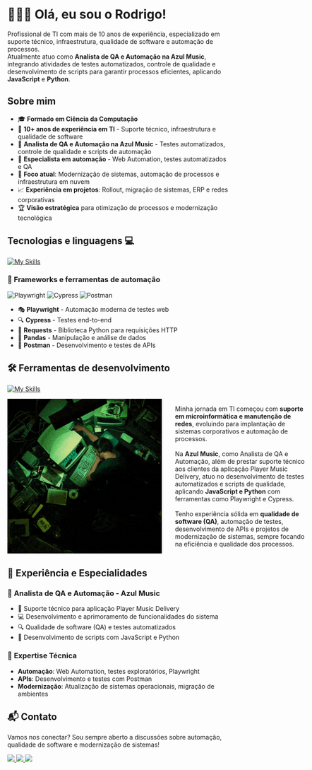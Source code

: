 # 🧑🏽‍💻 Olá, eu sou o Rodrigo!

<p align="left">
  Profissional de TI com mais de 10 anos de experiência, especializado em suporte técnico, infraestrutura, qualidade de software e automação de processos. <br>
  Atualmente atuo como <strong>Analista de QA e Automação na Azul Music</strong>, integrando atividades de testes automatizados, controle de qualidade e desenvolvimento de scripts para garantir processos eficientes, aplicando <strong>JavaScript</strong> e <strong>Python</strong>.
</p>

## Sobre mim

- 🎓 **Formado em Ciência da Computação**
- 💼 **10+ anos de experiência em TI** - Suporte técnico, infraestrutura e qualidade de software
- 🎵 **Analista de QA e Automação na Azul Music** - Testes automatizados, controle de qualidade e scripts de automação
- 🔧 **Especialista em automação** - Web Automation, testes automatizados e QA
- 🚀 **Foco atual**: Modernização de sistemas, automação de processos e infraestrutura em nuvem
- 📈 **Experiência em projetos**: Rollout, migração de sistemas, ERP e redes corporativas
- 🏆 **Visão estratégica** para otimização de processos e modernização tecnológica

## Tecnologias e linguagens 💻
[![My Skills](https://skillicons.dev/icons?i=python,js,html,mongodb)](https://skillicons.dev)

### 🚀 Frameworks e ferramentas de automação
![Playwright](https://img.shields.io/badge/Playwright-2EAD33?style=for-the-badge&logo=playwright&logoColor=white)
![Cypress](https://img.shields.io/badge/Cypress-17202C?style=for-the-badge&logo=cypress&logoColor=white)
![Postman](https://img.shields.io/badge/Postman-FF6C37?style=for-the-badge&logo=postman&logoColor=white)
- 🎭 **Playwright** - Automação moderna de testes web
- 🔍 **Cypress** - Testes end-to-end
- 🐍 **Requests** - Biblioteca Python para requisições HTTP
- 🐼 **Pandas** - Manipulação e análise de dados
- 📡 **Postman** - Desenvolvimento e testes de APIs

## 🛠️ Ferramentas de desenvolvimento
[![My Skills](https://skillicons.dev/icons?i=git,github,vscode,docker,linux,windows)](https://skillicons.dev)

<!-- Container flexível para imagem à esquerda e texto à direita -->
<div style="display: flex; flex-wrap: nowrap; align-items: flex-start; justify-content: flex-start; gap: 30px;">

  <!-- Imagem com tamanho fixo à esquerda -->
  <div style="flex: 0 0 350px; text-align: center;">
    <img 
      src="./images/neo-is-sleeping-matrix.gif" 
      alt="Matrix Neo sleeping" 
      style="width: 100%; max-width: 350px; height: auto; display: inline-block;"
    >
  </div>

  <!-- Texto à direita ocupando o restante do espaço -->
  <div style="flex: 1; text-align: left; min-width: 300px;">
    <p>
      Minha jornada em TI começou com <strong>suporte em microinformática e manutenção de redes</strong>, evoluindo para implantação de sistemas corporativos e automação de processos.<br><br>
      Na <strong>Azul Music</strong>, como Analista de QA e Automação, além de prestar suporte técnico aos clientes da aplicação Player Music Delivery, atuo no desenvolvimento de testes automatizados e scripts de qualidade, aplicando <strong>JavaScript e Python</strong> com ferramentas como Playwright e Cypress.<br><br>
      Tenho experiência sólida em <strong>qualidade de software (QA)</strong>, automação de testes, desenvolvimento de APIs e projetos de modernização de sistemas, sempre focando na eficiência e qualidade dos processos.
    </p>
  </div>

</div>

## 🎯 Experiência e Especialidades

### 🏢 **Analista de QA e Automação - Azul Music**
- 🎵 Suporte técnico para aplicação Player Music Delivery
- 💻 Desenvolvimento e aprimoramento de funcionalidades do sistema
- 🔍 Qualidade de software (QA) e testes automatizados
- 🐍 Desenvolvimento de scripts com JavaScript e Python

### 🔧 **Expertise Técnica**
- **Automação**: Web Automation, testes exploratórios, Playwright
- **APIs**: Desenvolvimento e testes com Postman
- **Modernização**: Atualização de sistemas operacionais, migração de ambientes

## 📬 Contato

Vamos nos conectar? Sou sempre aberto a discussões sobre automação, qualidade de software e modernização de sistemas!
</p>

<p align="left">
  <a href="mailto:rodrigo.melo@example.com" title="Gmail">
    <img src="https://img.shields.io/badge/-Gmail-FF0000?style=flat-square&labelColor=FF0000&logo=gmail&logoColor=white"/>
  </a>
  <a href="https://www.linkedin.com/in/rodrigo-melo-dos-santos-0262a033/" title="LinkedIn">
    <img src="https://img.shields.io/badge/-Linkedin-0e76a8?style=flat-square&logo=Linkedin&logoColor=white"/>
  </a>
  <a href="#" title="WhatsApp">
    <img src="https://img.shields.io/badge/-WhatsApp-25D366?style=flat-square&labelColor=25D366&logo=whatsapp&logoColor=white"/>
  </a>
</p>
